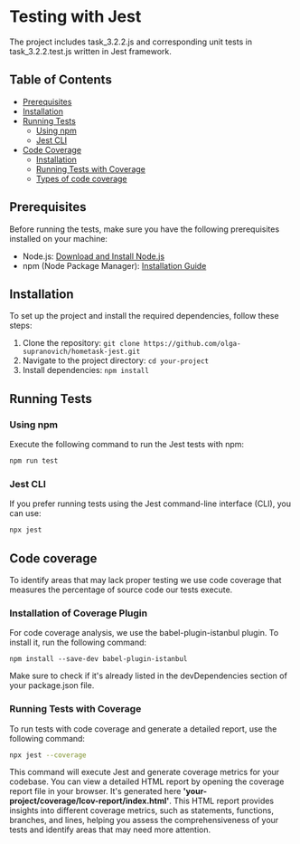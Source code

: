 # Testing with Jest

The project includes task_3.2.2.js and corresponding unit tests in task_3.2.2.test.js written in Jest framework.

## Table of Contents
- [Prerequisites](#prerequisites)
- [Installation](#installation)
- [Running Tests](#running-tests)
  - [Using npm](#using-npm)
  - [Jest CLI](#jest-cli)
- [Code Coverage](#code-coverage)
  - [Installation](#installation-of-coverage-plugin)
  - [Running Tests with Coverage](#running-tests-with-coverage)
  - [Types of code coverage](#types-of-code-coverage)

## Prerequisites
Before running the tests, make sure you have the following prerequisites installed on your machine:
- Node.js: [Download and Install Node.js](https://nodejs.org/)
- npm (Node Package Manager): [Installation Guide](https://www.npmjs.com/get-npm)

## Installation
To set up the project and install the required dependencies, follow these steps:
1. Clone the repository: `git clone https://github.com/olga-supranovich/hometask-jest.git`
2. Navigate to the project directory: `cd your-project`
3. Install dependencies: `npm install`


## Running Tests
### Using npm
Execute the following command to run the Jest tests with npm:
```bash
npm run test
```

### Jest CLI
If you prefer running tests using the Jest command-line interface (CLI), you can use:
```bash
npx jest
```

## Code coverage

To identify areas that may lack proper testing we use code coverage that measures the percentage of source code our tests execute. 
### Installation of Coverage Plugin
For code coverage analysis, we use the babel-plugin-istanbul plugin. To install it, run the following command:
```
npm install --save-dev babel-plugin-istanbul
```
Make sure to check if it's already listed in the devDependencies section of your package.json file.

### Running Tests with Coverage
To run tests with code coverage and generate a detailed report, use the following command:
```bash
npx jest --coverage
```
This command will execute Jest and generate coverage metrics for your codebase. You can view a detailed HTML report by opening the coverage report file in your browser. It's generated here **'your-project/coverage/lcov-report/index.html'**.
This HTML report provides insights into different coverage metrics, such as statements, functions, branches, and lines, helping you assess the comprehensiveness of your tests and identify areas that may need more attention.

